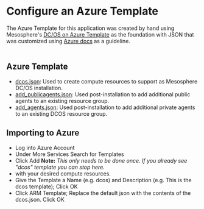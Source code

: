# Configure an Azure Template

The Azure Template for this application was created by hand using Mesosphere's <a href="https://downloads.dcos.io/dcos/stable/azure.html">DC/OS on Azure Template</a> as the foundation with JSON that was customized using [Azure docs](https://azure.microsoft.com/en-us/resources/templates/) as a guideline.<br><br>

## Azure Template
- [dcos.json](dcos.json): Used to create compute resources to support as Mesosphere DC/OS installation.
- [add_publicagents.json](add_publicagents.json): Used post-installation to add additional public agents to an existing resource group.
- [add_agents.json](add_agents.json): Used post-installation to add additional private agents to an existing DCOS resource group.

## Importing to Azure
- Log into Azure Account
- Under More Services Search for Templates
- Click Add  **Note:** *This only needs to be done once. If you already see "dcos" template you can stop here.*
- with your desired compute resources.
- Give the Template a Name (e.g. dcos) and Description (e.g. This is the dcos template); Click OK
- Click ARM Template; Replace the default json with the contents of the dcos.json.  Click OK




